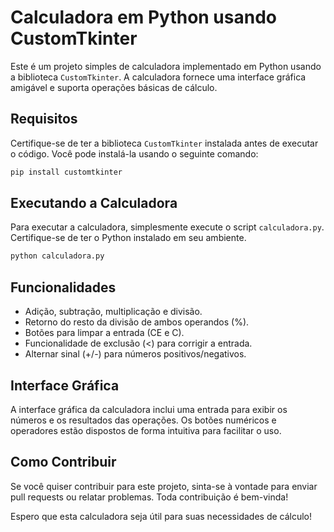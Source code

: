 # Calculadora em Python usando CustomTkinter

Este é um projeto simples de calculadora implementado em Python usando a biblioteca `CustomTkinter`. A calculadora fornece uma interface gráfica amigável e suporta operações básicas de cálculo.

## Requisitos

Certifique-se de ter a biblioteca `CustomTkinter` instalada antes de executar o código. Você pode instalá-la usando o seguinte comando:

```bash
pip install customtkinter
```

## Executando a Calculadora

Para executar a calculadora, simplesmente execute o script `calculadora.py`. Certifique-se de ter o Python instalado em seu ambiente.

```bash
python calculadora.py
```

## Funcionalidades

- Adição, subtração, multiplicação e divisão.
- Retorno do resto da divisão de ambos operandos (%).
- Botões para limpar a entrada (CE e C).
- Funcionalidade de exclusão (<) para corrigir a entrada.
- Alternar sinal (+/-) para números positivos/negativos.

## Interface Gráfica

A interface gráfica da calculadora inclui uma entrada para exibir os números e os resultados das operações. Os botões numéricos e operadores estão dispostos de forma intuitiva para facilitar o uso.

## Como Contribuir

Se você quiser contribuir para este projeto, sinta-se à vontade para enviar pull requests ou relatar problemas. Toda contribuição é bem-vinda!

Espero que esta calculadora seja útil para suas necessidades de cálculo!
